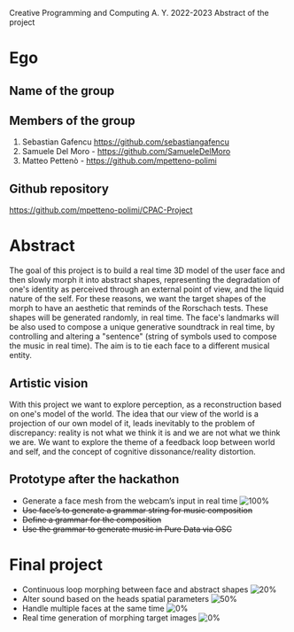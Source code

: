 Creative Programming and Computing
A. Y. 2022-2023
Abstract of the project

# Ego

## Name of the group

## Members of the group
1.	Sebastian Gafencu https://github.com/sebastiangafencu
2.	Samuele Del Moro - https://github.com/SamueleDelMoro
3.	Matteo Pettenò - https://github.com/mpetteno-polimi

## Github repository
https://github.com/mpetteno-polimi/CPAC-Project

# Abstract
The goal of this project is to build a real time 3D model of the user face and then slowly morph it into abstract shapes, representing the degradation of one's identity as perceived through an external point of view, and the liquid nature of the self.
For these reasons, we want the target shapes of the morph to have an aesthetic that reminds of the Rorschach tests. These shapes will be generated randomly, in real time.
The face's landmarks will be also used to compose a unique generative soundtrack in real time, by controlling and altering a "sentence" (string of symbols used to compose the music in real time). The aim is to tie each face to a different musical entity.

## Artistic vision
With this project we want to explore perception, as a reconstruction based on one's model of the world. The idea that our view of the world is a projection of our own model of it, leads inevitably to the problem of discrepancy: reality is not what we think it is and we are not what we think we are. We want to explore the theme of a feedback loop between world and self, and the concept of cognitive dissonance/reality distortion.

## Prototype after the hackathon
- Generate a face mesh from the webcam’s input in real time ![100%](https://progress-bar.dev/100)
- ~~Use face’s to generate a grammar string for music composition~~
- ~~Define a grammar for the composition~~
- ~~Use the grammar to generate music in Pure Data via OSC~~

# Final project
- Continuous loop morphing between face and abstract shapes ![20%](https://progress-bar.dev/0)
- Alter sound based on the heads spatial parameters ![50%](https://progress-bar.dev/0)
- Handle multiple faces at the same time ![0%](https://progress-bar.dev/0)
- Real time generation of morphing target images ![0%](https://progress-bar.dev/0)
